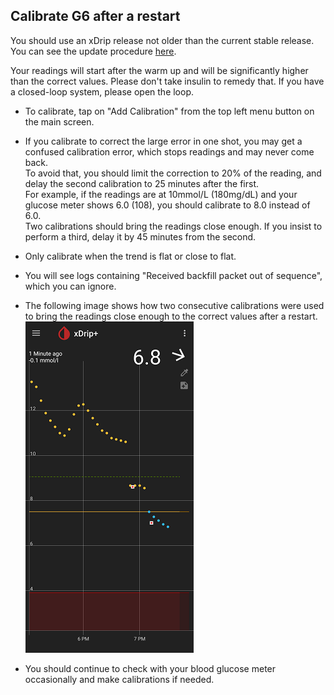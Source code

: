 ## Calibrate G6 after a restart  
  
You should use an xDrip release not older than the current stable release.  You can see the update procedure [here](./Updates.md).  

Your readings will start after the warm up and will be significantly higher than the correct values.  Please don't take insulin to remedy that.  If you have a closed-loop system, please open the loop.  
   - To calibrate, tap on "Add Calibration" from the top left menu button on the main screen.  
     
   - If you calibrate to correct the large error in one shot, you may get a confused calibration error, which stops readings and may never come back.  
   To avoid that, you should limit the correction to 20% of the reading, and delay the second calibration to 25 minutes after the first.  
   For example, if the readings are at 10mmol/L (180mg/dL) and your glucose meter shows 6.0 (108), you should calibrate to 8.0 instead of 6.0.  
   Two calibrations should bring the readings close enough.  If you insist to perform a third, delay it by 45 minutes from the second.  

   - Only calibrate when the trend is flat or close to flat.  

   - You will see logs containing "Received backfill packet out of sequence", which you can ignore.  

   - The following image shows how two consecutive calibrations were used to bring the readings close enough to the correct values after a restart.  
![](./images/cal-rstrt.png)  

   - You should continue to check with your blood glucose meter occasionally and make calibrations if needed.  

